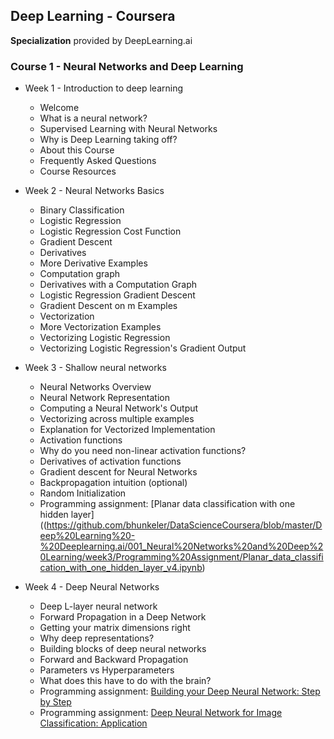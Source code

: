 ## Deep Learning - Coursera
**Specialization** provided by DeepLearning.ai

### Course 1 - Neural Networks and Deep Learning

- Week 1 - Introduction to deep learning
  - Welcome
  - What is a neural network?
  - Supervised Learning with Neural Networks
  - Why is Deep Learning taking off?
  - About this Course
  - Frequently Asked Questions
  - Course Resources

- Week 2 - Neural Networks Basics
  - Binary Classification
  - Logistic Regression
  - Logistic Regression Cost Function
  - Gradient Descent
  - Derivatives
  - More Derivative Examples
  - Computation graph
  - Derivatives with a Computation Graph
  - Logistic Regression Gradient Descent
  - Gradient Descent on m Examples
  - Vectorization
  - More Vectorization Examples
  - Vectorizing Logistic Regression
  - Vectorizing Logistic Regression's Gradient Output
  
- Week 3 - Shallow neural networks
  - Neural Networks Overview
  - Neural Network Representation
  - Computing a Neural Network's Output
  - Vectorizing across multiple examples
  - Explanation for Vectorized Implementation
  - Activation functions
  - Why do you need non-linear activation functions?
  - Derivatives of activation functions
  - Gradient descent for Neural Networks
  - Backpropagation intuition (optional)
  - Random Initialization   
  - Programming assignment: [Planar data classification with one hidden layer]((https://github.com/bhunkeler/DataScienceCoursera/blob/master/Deep%20Learning%20-%20Deeplearning.ai/001_Neural%20Networks%20and%20Deep%20Learning/week3/Programming%20Assignment/Planar_data_classification_with_one_hidden_layer_v4.ipynb)


- Week 4 - Deep Neural Networks
  - Deep L-layer neural network
  - Forward Propagation in a Deep Network
  - Getting your matrix dimensions right
  - Why deep representations?
  - Building blocks of deep neural networks
  - Forward and Backward Propagation
  - Parameters vs Hyperparameters
  - What does this have to do with the brain?
  - Programming assignment: [Building your Deep Neural Network: Step by Step](https://github.com/bhunkeler/DataScienceCoursera/blob/master/Deep%20Learning%20-%20Deeplearning.ai/001_Neural%20Networks%20and%20Deep%20Learning/week4/Programming%20Assignment/Building_your_Deep_Neural_Network_-_Step_by_Step_v5.ipynb)
  - Programming assignment: [Deep Neural Network for Image Classification: Application](https://github.com/bhunkeler/DataScienceCoursera/blob/master/Deep%20Learning%20-%20Deeplearning.ai/001_Neural%20Networks%20and%20Deep%20Learning/week4/Programming%20Assignment/Deep_Neural_Network_-_Application_v3.ipynb)

